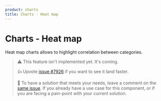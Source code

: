 ```yaml
---
product: charts
title: Charts - Heat map
---
```


# Charts - Heat map

<p class="description">Heat map charts allows to highlight correlation between categories.</p>

> ⚠️ This feature isn't implemented yet. It's coming.
>
> 👍 Upvote [issue #7926](https://github.com/mui/mui-x/issues/7926) if you want to see it land faster.
>
> 💬 To have a solution that meets your needs, leave a comment on the [same issue](https://github.com/mui/mui-x/issues/7926).
> If you already have a use case for this component, or if you are facing a pain-point with your current solution.
